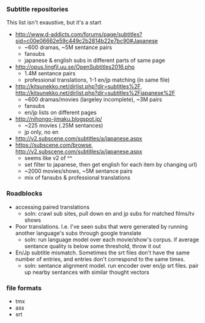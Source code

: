 

### Subtitle repositories

This list isn't exaustive, but it's a start

* http://www.d-addicts.com/forums/page/subtitles?sid=c00e06662e59c449c2b2814b22e7bc90#Japanese
  * ~600 dramas, ~5M sentance pairs
  * fansubs
  * japanese & english subs in different parts of same page
* http://opus.lingfil.uu.se/OpenSubtitles2016.php
  * 1.4M sentance pairs
  * professional translations, 1-1 en/jp matching (in same file)
* http://kitsunekko.net/dirlist.php?dir=subtitles%2F, http://kitsunekko.net/dirlist.php?dir=subtitles%2Fjapanese%2F
  * ~600 dramas/movies (largeley incomplete), ~3M pairs
  * fansubs
  * en/jp lists on different pages
* http://nihongo-jimaku.blogspot.jp/
  * ~225 movies (.25M sentances)
  * jp only, no en
* http://v2.subscene.com/subtitles/a/japanese.aspx
* https://subscene.com/browse, http://v2.subscene.com/subtitles/a/japanese.aspx
  * seems like v2 of ^^
  * set filter to japanese, then get english for each item by changing url)
  * ~2000 movies/shows, ~5M sentance pairs
  * mix of fansubs & professional translations


### Roadblocks

* accessing paired translations
  * soln: crawl sub sites, pull down en and jp subs for matched films/tv shows
* Poor translations. I.e. I've seen subs that were generated by running another language's subs through google translate
  * soln: run language model over each movie/show's corpus. if average sentance quality is below some threshold, throw it out
* En/Jp subtitle mismatch. Sometimes the srt files don't have the same number of entries, and entries don't correspond to the same times. 
  * soln: sentance alignment model. run encoder over en/jp srt files. pair up nearby sentances with similar thought vectors

  

### file formats

* tmx
* ass
* srt